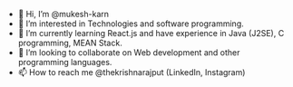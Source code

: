 - 👋 Hi, I’m @mukesh-karn
- 👀 I’m interested in Technologies and software programming.
- 🌱 I’m currently learning React.js and have experience in Java (J2SE), C programming, MEAN Stack.
- 💞️ I’m looking to collaborate on Web development and other programming languages.
- 📫 How to reach me @thekrishnarajput (LinkedIn, Instagram)

<!---
mukesh-karn/mukesh-karn is a ✨ special ✨ repository because its `README.md` (this file) appears on your GitHub profile.
You can click the Preview link to take a look at your changes.
--->
